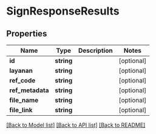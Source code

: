 # SignResponseResults

## Properties
Name | Type | Description | Notes
------------ | ------------- | ------------- | -------------
**id** | **string** |  | [optional] 
**layanan** | **string** |  | [optional] 
**ref_code** | **string** |  | [optional] 
**ref_metadata** | **string** |  | [optional] 
**file_name** | **string** |  | [optional] 
**file_link** | **string** |  | [optional] 

[[Back to Model list]](../README.md#documentation-for-models) [[Back to API list]](../README.md#documentation-for-api-endpoints) [[Back to README]](../README.md)


